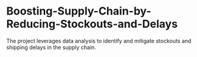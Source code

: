 # Boosting-Supply-Chain-by-Reducing-Stockouts-and-Delays
The project leverages data analysis to identify and mitigate stockouts and shipping delays in the supply chain. 
